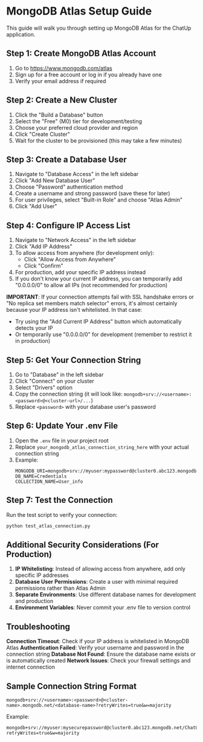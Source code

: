 # MongoDB Atlas Setup Guide

This guide will walk you through setting up MongoDB Atlas for the ChatUp application.

## Step 1: Create MongoDB Atlas Account

1. Go to https://www.mongodb.com/atlas
2. Sign up for a free account or log in if you already have one
3. Verify your email address if required

## Step 2: Create a New Cluster

1. Click the "Build a Database" button
2. Select the "Free" (M0) tier for development/testing
3. Choose your preferred cloud provider and region
4. Click "Create Cluster"
5. Wait for the cluster to be provisioned (this may take a few minutes)

## Step 3: Create a Database User

1. Navigate to "Database Access" in the left sidebar
2. Click "Add New Database User"
3. Choose "Password" authentication method
4. Create a username and strong password (save these for later)
5. For user privileges, select "Built-in Role" and choose "Atlas Admin"
6. Click "Add User"

## Step 4: Configure IP Access List

1. Navigate to "Network Access" in the left sidebar
2. Click "Add IP Address"
3. To allow access from anywhere (for development only): 
   - Click "Allow Access from Anywhere"
   - Click "Confirm"
4. For production, add your specific IP address instead
5. If you don't know your current IP address, you can temporarily add "0.0.0.0/0" to allow all IPs (not recommended for production)

**IMPORTANT**: If your connection attempts fail with SSL handshake errors or "No replica set members match selector" errors, it's almost certainly because your IP address isn't whitelisted. In that case:
- Try using the "Add Current IP Address" button which automatically detects your IP
- Or temporarily use "0.0.0.0/0" for development (remember to restrict it in production)

## Step 5: Get Your Connection String

1. Go to "Database" in the left sidebar
2. Click "Connect" on your cluster
3. Select "Drivers" option
4. Copy the connection string (it will look like: `mongodb+srv://<username>:<password>@<cluster-url>/...`)
5. Replace `<password>` with your database user's password

## Step 6: Update Your .env File

1. Open the `.env` file in your project root
2. Replace `your_mongodb_atlas_connection_string_here` with your actual connection string
3. Example:
   ```
   MONGODB_URI=mongodb+srv://myuser:mypassword@cluster0.abc123.mongodb.net/
   DB_NAME=Credentials
   COLLECTION_NAME=User_info
   ```

## Step 7: Test the Connection

Run the test script to verify your connection:
```bash
python test_atlas_connection.py
```

## Additional Security Considerations (For Production)

1. **IP Whitelisting**: Instead of allowing access from anywhere, add only specific IP addresses
2. **Database User Permissions**: Create a user with minimal required permissions rather than Atlas Admin
3. **Separate Environments**: Use different database names for development and production
4. **Environment Variables**: Never commit your .env file to version control

## Troubleshooting

**Connection Timeout**: Check if your IP address is whitelisted in MongoDB Atlas
**Authentication Failed**: Verify your username and password in the connection string
**Database Not Found**: Ensure the database name exists or is automatically created
**Network Issues**: Check your firewall settings and internet connection

## Sample Connection String Format

```
mongodb+srv://<username>:<password>@<cluster-name>.mongodb.net/<database-name>?retryWrites=true&w=majority
```

Example:
```
mongodb+srv://myuser:mysecurepassword@cluster0.abc123.mongodb.net/ChatUpDB?retryWrites=true&w=majority
```